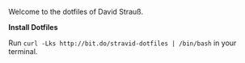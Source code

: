Welcome to the dotfiles of David Strauß.

**Install Dotfiles**

Run `curl -Lks http://bit.do/stravid-dotfiles | /bin/bash` in your terminal.
